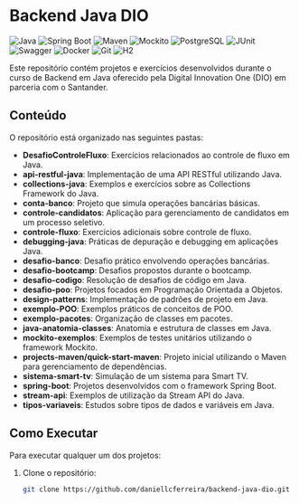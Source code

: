 # Backend Java DIO
![Java](https://img.shields.io/badge/Java-Backend%20Development-007396?style=flat-square&logo=java)
![Spring Boot](https://img.shields.io/badge/Spring%20Boot-Web%20Framework-6DB33F?style=flat-square&logo=springboot)
![Maven](https://img.shields.io/badge/Maven-Build%20Tool-C71A36?style=flat-square&logo=maven)
![Mockito](https://img.shields.io/badge/Mockito-Testing-25B7A6?style=flat-square&logo=mockito)
![PostgreSQL](https://img.shields.io/badge/PostgreSQL-Database-336791?style=flat-square&logo=postgresql)
![JUnit](https://img.shields.io/badge/JUnit-Testing-25A162?style=flat-square&logo=junit)
![Swagger](https://img.shields.io/badge/Swagger-API%20Documentation-85EA2D?style=flat-square&logo=swagger)
![Docker](https://img.shields.io/badge/Docker-Containerization-2496ED?style=flat-square&logo=docker)
![Git](https://img.shields.io/badge/Git-Version%20Control-F05032?style=flat-square&logo=git)
![H2](https://img.shields.io/badge/H2-Database-1C4B2E?style=flat-square&logo=h2)


Este repositório contém projetos e exercícios desenvolvidos durante o curso de Backend em Java oferecido pela Digital Innovation One (DIO) em parceria com o Santander.

## Conteúdo

O repositório está organizado nas seguintes pastas:

- **DesafioControleFluxo**: Exercícios relacionados ao controle de fluxo em Java.
- **api-restful-java**: Implementação de uma API RESTful utilizando Java.
- **collections-java**: Exemplos e exercícios sobre as Collections Framework do Java.
- **conta-banco**: Projeto que simula operações bancárias básicas.
- **controle-candidatos**: Aplicação para gerenciamento de candidatos em um processo seletivo.
- **controle-fluxo**: Exercícios adicionais sobre controle de fluxo.
- **debugging-java**: Práticas de depuração e debugging em aplicações Java.
- **desafio-banco**: Desafio prático envolvendo operações bancárias.
- **desafio-bootcamp**: Desafios propostos durante o bootcamp.
- **desafio-codigo**: Resolução de desafios de código em Java.
- **desafio-poo**: Projetos focados em Programação Orientada a Objetos.
- **design-patterns**: Implementação de padrões de projeto em Java.
- **exemplo-POO**: Exemplos práticos de conceitos de POO.
- **exemplo-pacotes**: Organização de classes em pacotes.
- **java-anatomia-classes**: Anatomia e estrutura de classes em Java.
- **mockito-exemplos**: Exemplos de testes unitários utilizando o framework Mockito.
- **projects-maven/quick-start-maven**: Projeto inicial utilizando o Maven para gerenciamento de dependências.
- **sistema-smart-tv**: Simulação de um sistema para Smart TV.
- **spring-boot**: Projetos desenvolvidos com o framework Spring Boot.
- **stream-api**: Exemplos de utilização da Stream API do Java.
- **tipos-variaveis**: Estudos sobre tipos de dados e variáveis em Java.

## Como Executar

Para executar qualquer um dos projetos:

1. Clone o repositório:

   ```bash
   git clone https://github.com/daniellcferreira/backend-java-dio.git
